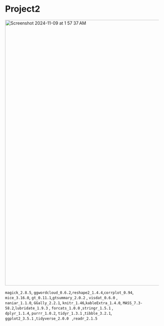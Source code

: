# Project2

<img width="872" alt="Screenshot 2024-11-09 at 1 57 37 AM" src="https://github.com/user-attachments/assets/815df2b3-41ca-459e-b987-f59324c80716">











`magick_2.8.5`, `ggwordcloud_0.6.2`,`reshape2_1.4.4`,`corrplot_0.94`, 
`mice_3.16.0`, `gt_0.11.1`,`gtsummary_2.0.2` ,  `visdat_0.6.0` ,    
`naniar_1.1.0`, `GGally_2.2.1`, `knitr_1.46`,`kableExtra_1.4.0`,
`MASS_7.3-58.2`,`lubridate_1.9.3` , `forcats_1.0.0` ,`stringr_1.5.1` ,   
`dplyr_1.1.4`,     `purrr_1.0.2`,  `tidyr_1.3.1` ,`tibble_3.2.1`,  
`ggplot2_3.5.1` ,`tidyverse_2.0.0 ` ,`readr_2.1.5`  
